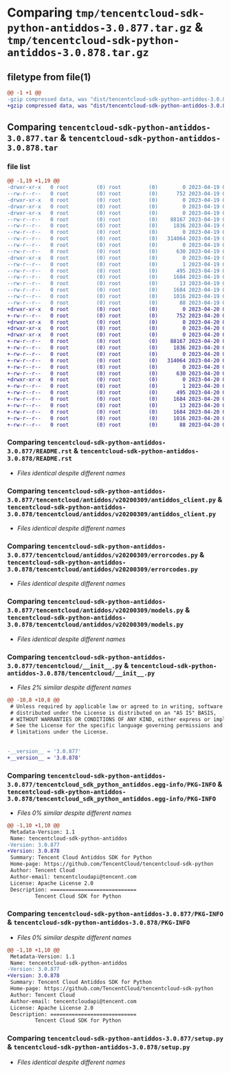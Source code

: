 # Comparing `tmp/tencentcloud-sdk-python-antiddos-3.0.877.tar.gz` & `tmp/tencentcloud-sdk-python-antiddos-3.0.878.tar.gz`

## filetype from file(1)

```diff
@@ -1 +1 @@
-gzip compressed data, was "dist/tencentcloud-sdk-python-antiddos-3.0.877.tar", last modified: Wed Apr 19 08:58:32 2023, max compression
+gzip compressed data, was "dist/tencentcloud-sdk-python-antiddos-3.0.878.tar", last modified: Thu Apr 20 00:17:48 2023, max compression
```

## Comparing `tencentcloud-sdk-python-antiddos-3.0.877.tar` & `tencentcloud-sdk-python-antiddos-3.0.878.tar`

### file list

```diff
@@ -1,19 +1,19 @@
-drwxr-xr-x   0 root         (0) root         (0)        0 2023-04-19 08:58:32.000000 tencentcloud-sdk-python-antiddos-3.0.877/
--rw-r--r--   0 root         (0) root         (0)      752 2023-04-19 08:58:32.000000 tencentcloud-sdk-python-antiddos-3.0.877/README.rst
-drwxr-xr-x   0 root         (0) root         (0)        0 2023-04-19 08:58:32.000000 tencentcloud-sdk-python-antiddos-3.0.877/tencentcloud/
-drwxr-xr-x   0 root         (0) root         (0)        0 2023-04-19 08:58:32.000000 tencentcloud-sdk-python-antiddos-3.0.877/tencentcloud/antiddos/
-drwxr-xr-x   0 root         (0) root         (0)        0 2023-04-19 08:58:32.000000 tencentcloud-sdk-python-antiddos-3.0.877/tencentcloud/antiddos/v20200309/
--rw-r--r--   0 root         (0) root         (0)    88167 2023-04-19 08:58:32.000000 tencentcloud-sdk-python-antiddos-3.0.877/tencentcloud/antiddos/v20200309/antiddos_client.py
--rw-r--r--   0 root         (0) root         (0)     1836 2023-04-19 08:58:32.000000 tencentcloud-sdk-python-antiddos-3.0.877/tencentcloud/antiddos/v20200309/errorcodes.py
--rw-r--r--   0 root         (0) root         (0)        0 2023-04-19 08:58:32.000000 tencentcloud-sdk-python-antiddos-3.0.877/tencentcloud/antiddos/v20200309/__init__.py
--rw-r--r--   0 root         (0) root         (0)   314064 2023-04-19 08:58:32.000000 tencentcloud-sdk-python-antiddos-3.0.877/tencentcloud/antiddos/v20200309/models.py
--rw-r--r--   0 root         (0) root         (0)        0 2023-04-19 08:58:32.000000 tencentcloud-sdk-python-antiddos-3.0.877/tencentcloud/antiddos/__init__.py
--rw-r--r--   0 root         (0) root         (0)      630 2023-04-19 08:58:32.000000 tencentcloud-sdk-python-antiddos-3.0.877/tencentcloud/__init__.py
-drwxr-xr-x   0 root         (0) root         (0)        0 2023-04-19 08:58:32.000000 tencentcloud-sdk-python-antiddos-3.0.877/tencentcloud_sdk_python_antiddos.egg-info/
--rw-r--r--   0 root         (0) root         (0)        1 2023-04-19 08:58:32.000000 tencentcloud-sdk-python-antiddos-3.0.877/tencentcloud_sdk_python_antiddos.egg-info/dependency_links.txt
--rw-r--r--   0 root         (0) root         (0)      495 2023-04-19 08:58:32.000000 tencentcloud-sdk-python-antiddos-3.0.877/tencentcloud_sdk_python_antiddos.egg-info/SOURCES.txt
--rw-r--r--   0 root         (0) root         (0)     1684 2023-04-19 08:58:32.000000 tencentcloud-sdk-python-antiddos-3.0.877/tencentcloud_sdk_python_antiddos.egg-info/PKG-INFO
--rw-r--r--   0 root         (0) root         (0)       13 2023-04-19 08:58:32.000000 tencentcloud-sdk-python-antiddos-3.0.877/tencentcloud_sdk_python_antiddos.egg-info/top_level.txt
--rw-r--r--   0 root         (0) root         (0)     1684 2023-04-19 08:58:32.000000 tencentcloud-sdk-python-antiddos-3.0.877/PKG-INFO
--rw-r--r--   0 root         (0) root         (0)     1016 2023-04-19 08:58:32.000000 tencentcloud-sdk-python-antiddos-3.0.877/setup.py
--rw-r--r--   0 root         (0) root         (0)       88 2023-04-19 08:58:32.000000 tencentcloud-sdk-python-antiddos-3.0.877/setup.cfg
+drwxr-xr-x   0 root         (0) root         (0)        0 2023-04-20 00:17:48.000000 tencentcloud-sdk-python-antiddos-3.0.878/
+-rw-r--r--   0 root         (0) root         (0)      752 2023-04-20 00:17:48.000000 tencentcloud-sdk-python-antiddos-3.0.878/README.rst
+drwxr-xr-x   0 root         (0) root         (0)        0 2023-04-20 00:17:48.000000 tencentcloud-sdk-python-antiddos-3.0.878/tencentcloud/
+drwxr-xr-x   0 root         (0) root         (0)        0 2023-04-20 00:17:48.000000 tencentcloud-sdk-python-antiddos-3.0.878/tencentcloud/antiddos/
+drwxr-xr-x   0 root         (0) root         (0)        0 2023-04-20 00:17:48.000000 tencentcloud-sdk-python-antiddos-3.0.878/tencentcloud/antiddos/v20200309/
+-rw-r--r--   0 root         (0) root         (0)    88167 2023-04-20 00:17:48.000000 tencentcloud-sdk-python-antiddos-3.0.878/tencentcloud/antiddos/v20200309/antiddos_client.py
+-rw-r--r--   0 root         (0) root         (0)     1836 2023-04-20 00:17:48.000000 tencentcloud-sdk-python-antiddos-3.0.878/tencentcloud/antiddos/v20200309/errorcodes.py
+-rw-r--r--   0 root         (0) root         (0)        0 2023-04-20 00:17:48.000000 tencentcloud-sdk-python-antiddos-3.0.878/tencentcloud/antiddos/v20200309/__init__.py
+-rw-r--r--   0 root         (0) root         (0)   314064 2023-04-20 00:17:48.000000 tencentcloud-sdk-python-antiddos-3.0.878/tencentcloud/antiddos/v20200309/models.py
+-rw-r--r--   0 root         (0) root         (0)        0 2023-04-20 00:17:48.000000 tencentcloud-sdk-python-antiddos-3.0.878/tencentcloud/antiddos/__init__.py
+-rw-r--r--   0 root         (0) root         (0)      630 2023-04-20 00:17:48.000000 tencentcloud-sdk-python-antiddos-3.0.878/tencentcloud/__init__.py
+drwxr-xr-x   0 root         (0) root         (0)        0 2023-04-20 00:17:48.000000 tencentcloud-sdk-python-antiddos-3.0.878/tencentcloud_sdk_python_antiddos.egg-info/
+-rw-r--r--   0 root         (0) root         (0)        1 2023-04-20 00:17:48.000000 tencentcloud-sdk-python-antiddos-3.0.878/tencentcloud_sdk_python_antiddos.egg-info/dependency_links.txt
+-rw-r--r--   0 root         (0) root         (0)      495 2023-04-20 00:17:48.000000 tencentcloud-sdk-python-antiddos-3.0.878/tencentcloud_sdk_python_antiddos.egg-info/SOURCES.txt
+-rw-r--r--   0 root         (0) root         (0)     1684 2023-04-20 00:17:48.000000 tencentcloud-sdk-python-antiddos-3.0.878/tencentcloud_sdk_python_antiddos.egg-info/PKG-INFO
+-rw-r--r--   0 root         (0) root         (0)       13 2023-04-20 00:17:48.000000 tencentcloud-sdk-python-antiddos-3.0.878/tencentcloud_sdk_python_antiddos.egg-info/top_level.txt
+-rw-r--r--   0 root         (0) root         (0)     1684 2023-04-20 00:17:48.000000 tencentcloud-sdk-python-antiddos-3.0.878/PKG-INFO
+-rw-r--r--   0 root         (0) root         (0)     1016 2023-04-20 00:17:48.000000 tencentcloud-sdk-python-antiddos-3.0.878/setup.py
+-rw-r--r--   0 root         (0) root         (0)       88 2023-04-20 00:17:48.000000 tencentcloud-sdk-python-antiddos-3.0.878/setup.cfg
```

### Comparing `tencentcloud-sdk-python-antiddos-3.0.877/README.rst` & `tencentcloud-sdk-python-antiddos-3.0.878/README.rst`

 * *Files identical despite different names*

### Comparing `tencentcloud-sdk-python-antiddos-3.0.877/tencentcloud/antiddos/v20200309/antiddos_client.py` & `tencentcloud-sdk-python-antiddos-3.0.878/tencentcloud/antiddos/v20200309/antiddos_client.py`

 * *Files identical despite different names*

### Comparing `tencentcloud-sdk-python-antiddos-3.0.877/tencentcloud/antiddos/v20200309/errorcodes.py` & `tencentcloud-sdk-python-antiddos-3.0.878/tencentcloud/antiddos/v20200309/errorcodes.py`

 * *Files identical despite different names*

### Comparing `tencentcloud-sdk-python-antiddos-3.0.877/tencentcloud/antiddos/v20200309/models.py` & `tencentcloud-sdk-python-antiddos-3.0.878/tencentcloud/antiddos/v20200309/models.py`

 * *Files identical despite different names*

### Comparing `tencentcloud-sdk-python-antiddos-3.0.877/tencentcloud/__init__.py` & `tencentcloud-sdk-python-antiddos-3.0.878/tencentcloud/__init__.py`

 * *Files 2% similar despite different names*

```diff
@@ -10,8 +10,8 @@
 # Unless required by applicable law or agreed to in writing, software
 # distributed under the License is distributed on an "AS IS" BASIS,
 # WITHOUT WARRANTIES OR CONDITIONS OF ANY KIND, either express or implied.
 # See the License for the specific language governing permissions and
 # limitations under the License.
 
 
-__version__ = '3.0.877'
+__version__ = '3.0.878'
```

### Comparing `tencentcloud-sdk-python-antiddos-3.0.877/tencentcloud_sdk_python_antiddos.egg-info/PKG-INFO` & `tencentcloud-sdk-python-antiddos-3.0.878/tencentcloud_sdk_python_antiddos.egg-info/PKG-INFO`

 * *Files 0% similar despite different names*

```diff
@@ -1,10 +1,10 @@
 Metadata-Version: 1.1
 Name: tencentcloud-sdk-python-antiddos
-Version: 3.0.877
+Version: 3.0.878
 Summary: Tencent Cloud Antiddos SDK for Python
 Home-page: https://github.com/TencentCloud/tencentcloud-sdk-python
 Author: Tencent Cloud
 Author-email: tencentcloudapi@tencent.com
 License: Apache License 2.0
 Description: ============================
         Tencent Cloud SDK for Python
```

### Comparing `tencentcloud-sdk-python-antiddos-3.0.877/PKG-INFO` & `tencentcloud-sdk-python-antiddos-3.0.878/PKG-INFO`

 * *Files 0% similar despite different names*

```diff
@@ -1,10 +1,10 @@
 Metadata-Version: 1.1
 Name: tencentcloud-sdk-python-antiddos
-Version: 3.0.877
+Version: 3.0.878
 Summary: Tencent Cloud Antiddos SDK for Python
 Home-page: https://github.com/TencentCloud/tencentcloud-sdk-python
 Author: Tencent Cloud
 Author-email: tencentcloudapi@tencent.com
 License: Apache License 2.0
 Description: ============================
         Tencent Cloud SDK for Python
```

### Comparing `tencentcloud-sdk-python-antiddos-3.0.877/setup.py` & `tencentcloud-sdk-python-antiddos-3.0.878/setup.py`

 * *Files identical despite different names*


